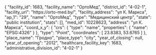{
    "facility_id": 1683,
    "facility_name": "ОртоМед",
    "district_id": "4-02-1",
    "facility_url": "https:\/\/orto-med.by\/",
    "facility_address": "ул К. Маркса",
    "ap_1": "29",
    "name": "ОртоМед",
    "type": "Медицинский центр",
    "state": "public institution",
    "stats": [],
    "med_id": 10228623,
    "address": "ул К. Маркса",
    "coord_x_y": {
        "crs": {
            "type": "name",
            "properties": {
                "name": "EPSG:4326"
            }
        },
        "type": "Point",
        "coordinates": [
            23.8383,
            53.6765
        ]
    },
    "place_name": "Гродно",
    "place_type": "city",
    "year_of_closing": null,
    "year_of_opening": "2012",
    "healthcare_facility_key": 1683,
    "administrative_division_id": "4-02-1"
}